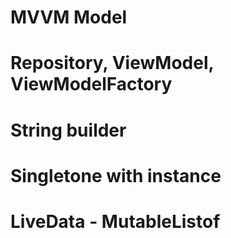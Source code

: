# MVVM Model
# Repository, ViewModel, ViewModelFactory 
# String builder
# Singletone with instance 
# LiveData - MutableListof 
